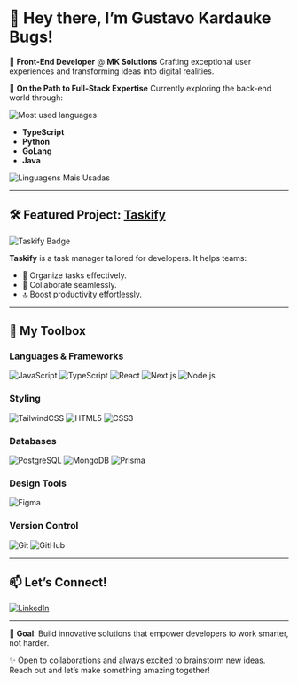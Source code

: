 # 👋 Hey there, I’m **Gustavo Kardauke Bugs**!

🚀 **Front-End Developer** @ **MK Solutions**
Crafting exceptional user experiences and transforming ideas into digital realities.

🌱 **On the Path to Full-Stack Expertise**
Currently exploring the back-end world through:

![Most used languages](https://img.shields.io/badge/Most%20Used%20Languages-dark?style=for-the-badge\&logo=github)
* **TypeScript**
* **Python**
* **GoLang**
* **Java**

![Linguagens Mais Usadas](https://github-readme-stats.vercel.app/api/top-langs/?username=gustavokbugs&theme=dark&hide_border=false&layout=compact)


---

## 🛠️ **Featured Project**: [Taskify](https://github.com/your-repo-link)

![Taskify Badge](https://img.shields.io/badge/Taskify-Task%20Manager-blue?style=for-the-badge\&logo=task)

**Taskify** is a task manager tailored for developers. It helps teams:

* 📅 Organize tasks effectively.
* 🤝 Collaborate seamlessly.
* 🔝 Boost productivity effortlessly.

---

## 🌟 **My Toolbox**

### **Languages & Frameworks**

![JavaScript](https://img.shields.io/badge/javascript-%23323330.svg?style=for-the-badge\&logo=javascript\&logoColor=%23F7DF1E)
![TypeScript](https://img.shields.io/badge/typescript-%23007ACC.svg?style=for-the-badge\&logo=typescript\&logoColor=white)
![React](https://img.shields.io/badge/react-%2320232a.svg?style=for-the-badge\&logo=react\&logoColor=%2361DAFB)
![Next.js](https://img.shields.io/badge/next.js-%23000000.svg?style=for-the-badge\&logo=next.js\&logoColor=white)
![Node.js](https://img.shields.io/badge/node.js-%23339933.svg?style=for-the-badge\&logo=node.js\&logoColor=white)

### **Styling**

![TailwindCSS](https://img.shields.io/badge/tailwindcss-%2338B2AC.svg?style=for-the-badge\&logo=tailwind-css\&logoColor=white)
![HTML5](https://img.shields.io/badge/html5-%23E34F26.svg?style=for-the-badge\&logo=html5\&logoColor=white)
![CSS3](https://img.shields.io/badge/css3-%231572B6.svg?style=for-the-badge\&logo=css3\&logoColor=white)

### **Databases**

![PostgreSQL](https://img.shields.io/badge/postgres-%23336791.svg?style=for-the-badge\&logo=postgresql\&logoColor=white)
![MongoDB](https://img.shields.io/badge/mongodb-%2347A248.svg?style=for-the-badge\&logo=mongodb\&logoColor=white)
![Prisma](https://img.shields.io/badge/prisma-%232D3748.svg?style=for-the-badge\&logo=prisma\&logoColor=white)

### **Design Tools**

![Figma](https://img.shields.io/badge/figma-%23F24E1E.svg?style=for-the-badge\&logo=figma\&logoColor=white)

### **Version Control**

![Git](https://img.shields.io/badge/git-%23F05033.svg?style=for-the-badge\&logo=git\&logoColor=white)
![GitHub](https://img.shields.io/badge/github-%23121011.svg?style=for-the-badge\&logo=github\&logoColor=white)

---

## 📫 Let’s Connect!

[![LinkedIn](https://img.shields.io/badge/LinkedIn-%230077B5.svg?style=for-the-badge\&logo=linkedin\&logoColor=white)](https://www.linkedin.com/in/gustavo-kardauke-bugs-b3258b26b/)

---

🎯 **Goal**: Build innovative solutions that empower developers to work smarter, not harder.

✨ Open to collaborations and always excited to brainstorm new ideas. Reach out and let’s make something amazing together!
